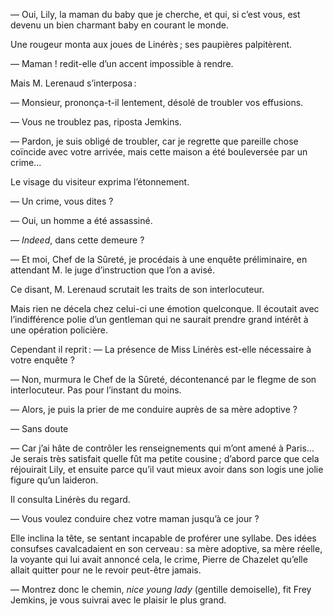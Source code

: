 — Oui, Lily, la maman du baby que je cherche, et qui, si c’est vous, est
devenu un bien charmant baby en courant le monde.

Une rougeur monta aux joues de Linérès ; ses paupières palpitèrent.

— Maman ! redit-elle d’un accent impossible à rendre.

Mais M. Lerenaud s’interposa :

— Monsieur, prononça-t-il lentement, désolé de troubler vos effusions.

— Vous ne troublez pas, riposta Jemkins.

— Pardon, je suis obligé de troubler, car je regrette que pareille chose
coïncide avec votre arrivée, mais cette maison a été bouleversée par un
crime...

Le visage du visiteur exprima l’étonnement.

— Un crime, vous dites ?

— Oui, un homme a été assassiné.

— _Indeed_, dans cette demeure ?

— Et moi, Chef de la Sûreté, je procédais à une enquête préliminaire, en
attendant M. le juge d’instruction que l’on a avisé.

Ce disant, M. Lerenaud scrutait les traits de son interlocuteur.

Mais rien ne décela chez celui-ci une émotion quelconque. Il écoutait avec
l’indifférence polie d’un gentleman qui ne saurait prendre grand intérêt à
une opération policière.

Cependant il reprit :
— La présence de Miss Linérès est-elle nécessaire à votre enquête ?

— Non, murmura le Chef de la Sûreté, décontenancé par le flegme de son
interlocuteur. Pas pour l’instant du moins.

— Alors, je puis la prier de me conduire auprès de sa mère adoptive ?

— Sans doute

— Car j’ai hâte de contrôler les renseignements qui m’ont amené à Paris...
Je serais très satisfait quelle fût ma petite cousine ; d’abord parce que
cela réjouirait Lily, et ensuite parce qu’il vaut mieux avoir dans son logis
une jolie figure qu’un laideron.

Il consulta Linérès du regard.

— Vous voulez conduire chez votre maman jusqu’à ce jour ?

Elle inclina la tête, se sentant incapable de proférer une syllabe. Des idées
consufses cavalcadaient en son cerveau : sa mère adoptive, sa mère réelle, la
voyante qui lui avait annoncé cela, le crime, Pierre de Chazelet qu’elle
allait quitter pour ne le revoir peut-être jamais.

— Montrez donc le chemin, _nice young lady_ (gentille demoiselle), fit Frey
Jemkins, je vous suivrai avec le plaisir le plus grand.
